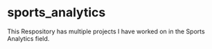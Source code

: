 # sports_analytics
This Respository has multiple projects I have worked on in the Sports Analytics field. 
